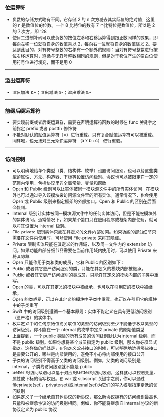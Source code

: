 ### 位运算符
- 负数的存储方式略有不同。它存储 2 的 n 次方减去其实际值的绝对值，这里的 n 是数值位的位数。一个 8 比特位的数有 7 个比特位是数值位，所以是 2 的 7 次方，即 128
- 使用二进制补码可以使负数的按位左移和右移运算得到跟正数同样的效果，即每向左移一位就将自身的数值乘以 2，每向右一位就将自身的数值除以 2。要达到此目的，对有符号整数的右移有一个额外的规则：当对有符号整数进行按位右移运算时，遵循与无符号整数相同的规则，但是对于移位产生的空白位使用符号位进行填充，而不是用 0
----
### 溢出运算符
- 溢出加法 &+；溢出减法 &-；溢出乘法 &*
----
### 前缀后缀运算符
- 要实现前缀或者后缀运算符，需要在声明运算符函数的时候在 func 关键字之前指定 prefix 或者 postfix 修饰符
- 不能对默认的赋值运算符（=）进行重载。只有复合赋值运算符可以被重载。同样地，也无法对三元条件运算符 （a ? b : c） 进行重载。
----
### 访问控制
- 可以明确地给单个类型（类、结构体、枚举）设置访问级别，也可以给这些类型的属性、方法、构造器、下标等设置访问级别。协议也可以被限定在一定的范围内使用，包括协议里的全局常量、变量和函数
- Open 和 Public 级别可以让实体被同一模块源文件中的所有实体访问，在模块外也可以通过导入该模块来访问源文件里的所有实体。通常情况下，你会使用 Open 或 Public 级别来指定框架的外部接口。Open 和 Public 的区别在后面会提到。
- Internal 级别让实体被同一模块源文件中的任何实体访问，但是不能被模块外的实体访问。通常情况下，如果某个接口只在应用程序或框架内部使用，就可以将其设置为 Internal 级别。
- File-private 限制实体只能在其定义的文件内部访问。如果功能的部分细节只需要在文件内使用时，可以使用 File-private 来将其隐藏。
- Private 限制实体只能在其定义的作用域，以及同一文件内的 extension 访问。如果功能的部分细节只需要在当前作用域内使用时，可以使用 Private 来将其隐藏
- Open 只能作用于类和类的成员，它和 Public 的区别如下：
- Public 或者其它更严访问级别的类，只能在其定义的模块内部被继承。
- Public 或者其它更严访问级别的类成员，只能在其定义的模块内部的子类中重写。
- Open 的类，可以在其定义的模块中被继承，也可以在引用它的模块中被继承。
- Open 的类成员，可以在其定义的模块中子类中重写，也可以在引用它的模块中的子类重写
- Swift 中的访问级别遵循一个基本原则：实体不能定义在具有更低访问级别（更严格）的实体中。
- 枚举定义中的任何原始值或关联值的类型的访问级别至少不能低于枚举类型的访问级别。你不能在一个 internal 的枚举中定义 private 的原始值类型
- 上面提到，一个 public 类型的所有成员的访问级别默认为 internal 级别，而不是 public 级别。如果你想将某个成员指定为 public 级别，那么你必须显式指定。这样做的好处是，在你定义公共接口的时候，可以明确地选择哪些接口是需要公开的，哪些是内部使用的，避免不小心将内部使用的接口公开
- 子类的访问级别不得高于父类的访问级别。例如，父类的访问级别是 internal，子类的访问级别就不能是 public
- Setter 的访问级别可以低于对应的Getter的访问级别，这样就可以控制变量、属性或下标的读写权限。在 var 或 subscript 关键字之前，你可以通过 fileprivate(set)，private(set)或internal(set)为它们的写入权限指定更低的访问级别
- 如果定义了一个继承自其他协议的新协议，那么新协议拥有的访问级别最高也只能和被继承协议的访问级别相同。例如，你不能将继承自 internal 协议的新协议定义为 public 协议